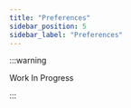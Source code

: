 ```yaml
---
title: "Preferences"
sidebar_position: 5
sidebar_label: "Preferences"
---
```


:::warning

Work In Progress

:::